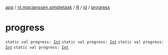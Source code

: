[app](../../../index.md) / [nl.mpcjanssen.simpletask](../../index.md) / [R](../index.md) / [id](index.md) / [progress](.)

# progress

`static val progress: `[`Int`](https://kotlinlang.org/api/latest/jvm/stdlib/kotlin/-int/index.html)
`static val progress: `[`Int`](https://kotlinlang.org/api/latest/jvm/stdlib/kotlin/-int/index.html)
`static val progress: `[`Int`](https://kotlinlang.org/api/latest/jvm/stdlib/kotlin/-int/index.html)
`static val progress: `[`Int`](https://kotlinlang.org/api/latest/jvm/stdlib/kotlin/-int/index.html)